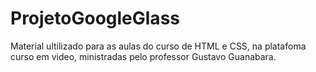 # ProjetoGoogleGlass
 Material ultilizado para as aulas do curso de HTML e CSS, na platafoma curso em video, ministradas pelo professor Gustavo Guanabara. 
